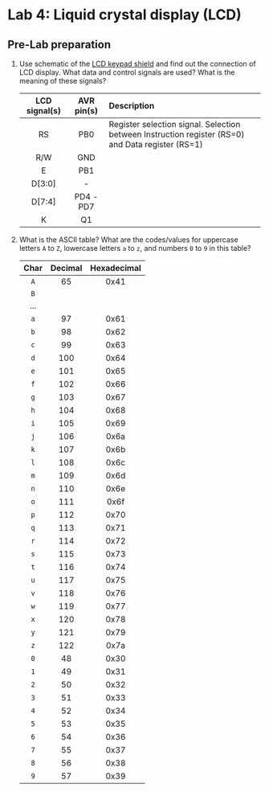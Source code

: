 # Lab 4: Liquid crystal display (LCD)


## Pre-Lab preparation

1. Use schematic of the [LCD keypad shield](https://oshwlab.com/tomas.fryza/arduino-shields) and find out the connection of LCD display. What data and control signals are used? What is the meaning of these signals?

   | **LCD signal(s)** | **AVR pin(s)** | **Description** |
   | :-: | :-: | :-- |
   | RS | PB0 | Register selection signal. Selection between Instruction register (RS=0) and Data register (RS=1) |
   | R/W | GND |  |
   | E | PB1 |  |
   | D[3:0] | - |  |
   | D[7:4] | PD4 - PD7 |  |
   | K | Q1 |  |

2. What is the ASCII table? What are the codes/values for uppercase letters `A` to `Z`, lowercase letters `a` to `z`, and numbers `0` to `9` in this table?

   | **Char** | **Decimal** | **Hexadecimal** |
   | :-: | :-: | :-: |
   | `A` | 65 | 0x41 |
   | `B` |  |  |
   | ... |  |  |
   | `a` | 97 | 0x61 |
   | `b` | 98 | 0x62 |
   | `c` | 99 | 0x63 |
   | `d` | 100 | 0x64 |
   | `e` | 101 | 0x65 |
   | `f` | 102 | 0x66 |
   | `g` | 103 | 0x67 |
   | `h` | 104 | 0x68 |
   | `i` | 105 | 0x69 |
   | `j` | 106 | 0x6a |
   | `k` | 107 | 0x6b |
   | `l` | 108 | 0x6c |
   | `m` | 109 | 0x6d |
   | `n` | 110 | 0x6e |
   | `o` | 111 | 0x6f |
   | `p` | 112 | 0x70 |
   | `q` | 113 | 0x71 |
   | `r` | 114 | 0x72 |
   | `s` | 115 | 0x73 |
   | `t` | 116 | 0x74 |
   | `u` | 117 | 0x75 |
   | `v` | 118 | 0x76 |
   | `w` | 119 | 0x77 |
   | `x` | 120 | 0x78 |
   | `y` | 121 | 0x79 |
   | `z` | 122 | 0x7a |
   | `0` | 48 | 0x30 |
   | `1` | 49 | 0x31 |
   | `2` | 50 | 0x32 |
   | `3` | 51 | 0x33 |
   | `4` | 52 | 0x34 |
   | `5` | 53 | 0x35 |
   | `6` | 54 | 0x36 |
   | `7` | 55 | 0x37 |
   | `8` | 56 | 0x38 |
   | `9` | 57 | 0x39 |

<a name="part1"></a>
